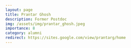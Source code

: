 ```yaml
---
layout: page
title: Prantar Ghosh 
description: Former Postdoc
img: /assets/img/prantar_ghosh.jpeg
importance: 8
category: alumni
redirect: https://sites.google.com/view/prantarg/home
---
```

